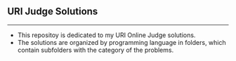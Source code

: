 ## URI Judge Solutions

---

- This repositoy is dedicated to my URI Online Judge solutions.
- The solutions are organized by programming language in folders, which contain subfolders with the category of the problems.

